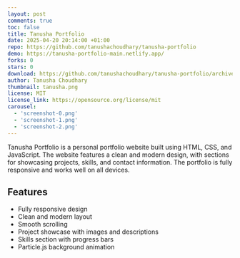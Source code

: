 ```yaml
---
layout: post
comments: true
toc: false
title: Tanusha Portfolio
date: 2025-04-20 20:14:00 +01:00
repo: https://github.com/tanushachoudhary/tanusha-portfolio
demo: https://tanusha-portfolio-main.netlify.app/
forks: 0
stars: 0
download: https://github.com/tanushachoudhary/tanusha-portfolio/archive/refs/heads/main.zip
author: Tanusha Choudhary
thumbnail: tanusha.png
license: MIT
license_link: https://opensource.org/license/mit
carousel:
  - 'screenshot-0.png'
  - 'screenshot-1.png'
  - 'screenshot-2.png'
---
```


Tanusha Portfolio is a personal portfolio website built using HTML, CSS, and JavaScript. The website features a clean and modern design, with sections for showcasing projects, skills, and contact information. The portfolio is fully responsive and works well on all devices.

## Features

- Fully responsive design
- Clean and modern layout
- Smooth scrolling
- Project showcase with images and descriptions
- Skills section with progress bars
- Particle.js background animation
